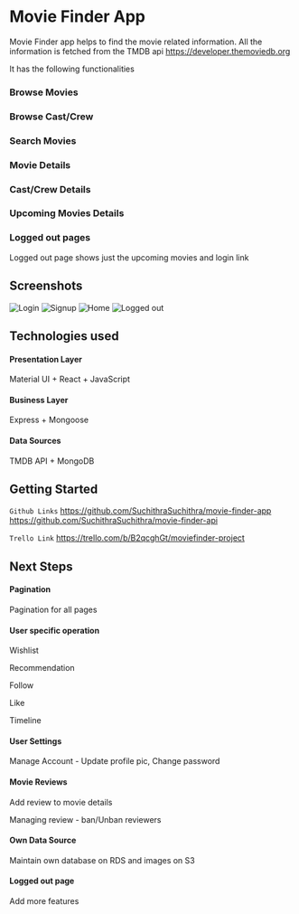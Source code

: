 # Movie Finder App

Movie Finder app helps to find the movie related information. All the information is fetched from the TMDB api https://developer.themoviedb.org

It has the following functionalities

### Browse Movies

### Browse Cast/Crew

### Search Movies

### Movie Details

### Cast/Crew Details

### Upcoming Movies Details

### Logged out pages

Logged out page shows just the upcoming movies and login link

## Screenshots

![Login](/screenshots/login-page.png)
![Signup](/screenshots/signup-page.png)
![Home](/screenshots/home-page.png)
![Logged out](/screenshots/home-page.png)

## Technologies used

#### Presentation Layer

Material UI + React + JavaScript

#### Business Layer

Express + Mongoose

#### Data Sources

TMDB API + MongoDB

## Getting Started

`Github Links`
https://github.com/SuchithraSuchithra/movie-finder-app
https://github.com/SuchithraSuchithra/movie-finder-api

`Trello Link`
https://trello.com/b/B2qcghGt/moviefinder-project

## Next Steps

#### Pagination

Pagination for all pages

#### User specific operation

Wishlist

Recommendation

Follow

Like

Timeline

#### User Settings

Manage Account - Update profile pic, Change password

#### Movie Reviews

Add review to movie details

Managing review - ban/Unban reviewers

#### Own Data Source

Maintain own database on RDS and images on S3

#### Logged out page

Add more features
